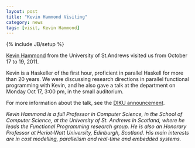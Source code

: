 ```yaml
---
layout: post
title: "Kevin Hammond Visiting"
category: news
tags: [visit, Kevin Hammond]
---
```

{% include JB/setup %}

[Kevin Hammond](http://www.cs.st-andrews.ac.uk/~kh) from the
University of St.Andrews visited us from October 17 to 19,
2011.

Kevin is a Haskeller of the first hour, proficient in parallel Haskell
for more than 20 years. We were discussing research directions in
parallel functional programming with Kevin, and he also gave a talk at
the department on Monday Oct 17, 3:00 pm, in the small
auditorium.

For more information about the talk, see the [DIKU
announcement](http://www.diku.dk/begivenheder/2011/hiperfittalk_kevin).

_Kevin Hammond is a full Professor in Computer Science, in the School
of Computer Science, at the University of St. Andrews in Scotland,
where he leads the Functional Programming research group. He is also
an Honorary Professor at Heriot-Watt University, Edinburgh,
Scotland. His main interests are in cost modelling, parallelism and
real-time and embedded systems._